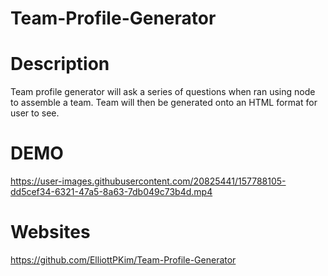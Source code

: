 # Team-Profile-Generator

# Description 

Team profile generator will ask a series of questions when ran using node to assemble a team. Team will then be generated onto an HTML format for user to see.

# DEMO

https://user-images.githubusercontent.com/20825441/157788105-dd5cef34-6321-47a5-8a63-7db049c73b4d.mp4

# Websites

https://github.com/ElliottPKim/Team-Profile-Generator
